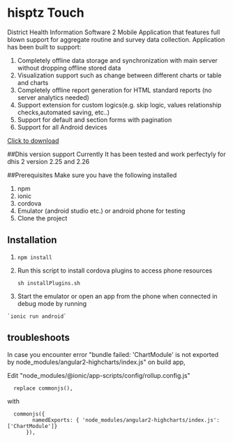 # hisptz Touch
<p>District Health Information Software 2 Mobile Application that features full blown support for aggregate routine and survey data collection.
Application has been built to support:</p>
<ol>
<li>Completely offline data storage and synchronization with main server without dropping offline stored data</li>
<li>Visualization support such as change between different charts or table and charts</li>
<li>Completely offline report generation for HTML standard reports (no server analytics needed)</li>
<li>Support extension for custom logics(e.g. skip logic, values relationship checks,automated saving, etc..)</li>
<li>Support for default and section forms with pagination </li>
<li>Support for all Android devices</li>
</ol>
<a  target="_blank" href="https://play.google.com/store/apps/details?id=com.hipstz.dhis2.dhis2touch">Click to download</a>

##Dhis version support
  Currently It has been tested and work perfectyly for dhis 2 version 2.25 and 2.26
  
##Prerequisites
  Make sure you have the following installed
  
  1. npm
  2. ionic
  3. cordova
  4. Emulator (android studio etc.) or android phone for testing
  5. Clone the project
  
## Installation 

  1.  `npm install`
  
  2. Run this script to install cordova plugins to access phone resources
    
     `sh installPlugins.sh`
     
  3. Start the emulator or open an app from the phone when connected in debug mode by running
  
    `ionic run android`
    
## troubleshoots
  In case you encounter error "bundle failed: 'ChartModule' is not exported by node_modules/angular2-highcharts/index.js" on build app, 
     
  Edit "node_modules/@ionic/app-scripts/config/rollup.config.js"  
      
      replace commonjs(),  
      
  with 
  
      commonjs({
            namedExports: { 'node_modules/angular2-highcharts/index.js':['ChartModule']}
          }),
      

